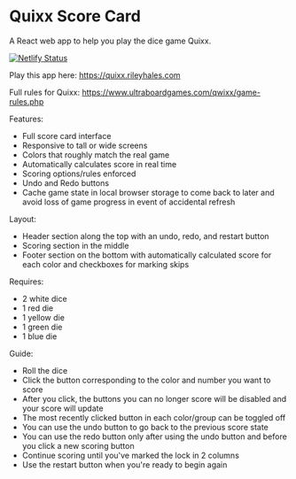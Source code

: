 # Quixx Score Card
A React web app to help you play the dice game Quixx.

[![Netlify Status](https://api.netlify.com/api/v1/badges/7cd9a5e3-af1e-4140-a4e3-a2b48f6e180e/deploy-status)](https://app.netlify.com/sites/rileyhalescom-quixx/deploys)

Play this app here: https://quixx.rileyhales.com

Full rules for Quixx: https://www.ultraboardgames.com/qwixx/game-rules.php

Features:
- Full score card interface
- Responsive to tall or wide screens
- Colors that roughly match the real game
- Automatically calculates score in real time
- Scoring options/rules enforced  
- Undo and Redo buttons
- Cache game state in local browser storage to come back to later and avoid loss of game progress in event of accidental refresh

Layout:
- Header section along the top with an undo, redo, and restart button
- Scoring section in the middle
- Footer section on the bottom with automatically calculated score for each color and checkboxes for marking skips

Requires:
- 2 white dice
- 1 red die
- 1 yellow die
- 1 green die
- 1 blue die

Guide:
- Roll the dice
- Click the button corresponding to the color and number you want to score
- After you click, the buttons you can no longer score will be disabled and your score will update
- The most recently clicked button in each color/group can be toggled off
- You can use the undo button to go back to the previous score state
- You can use the redo button only after using the undo button and before you click a new scoring button
- Continue scoring until you've marked the lock in 2 columns
- Use the restart button when you're ready to begin again
